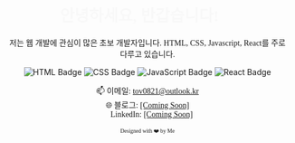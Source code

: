 <!-- Header -->
<h1 align="center" style="font-family: 'GmarketSansMedium'; animation: fadeIn 2s;">안녕하세요, 반갑습니다! 👋</h1>

<!-- Introduction -->
<p align="center" style="font-family: 'GmarketSansLight';">저는 웹 개발에 관심이 많은 초보 개발자입니다. HTML, CSS, Javascript, React를 주로 다루고 있습니다.</p>

<!-- Badges -->
<p align="center">
    <img src="https://img.shields.io/badge/-HTML-E34F26?logo=HTML5&logoColor=white&style=for-the-badge" alt="HTML Badge">
    <img src="https://img.shields.io/badge/-CSS-1572B6?logo=CSS3&logoColor=white&style=for-the-badge" alt="CSS Badge">
    <img src="https://img.shields.io/badge/-JavaScript-F7DF1E?logo=JavaScript&logoColor=white&style=for-the-badge" alt="JavaScript Badge">
    <img src="https://img.shields.io/badge/-React-61DAFB?logo=React&logoColor=white&style=for-the-badge" alt="React Badge">
</p>

<!-- Contact Information -->
<p align="center" style="font-family: 'GmarketSansMedium';">
    📫 이메일: <a href="mailto:tov0821@outlook.kr">tov0821@outlook.kr</a><br>
    🌐 블로그: <a href="#">[Coming Soon]</a><br>
    💼 LinkedIn: <a href="#">[Coming Soon]</a>
</p>

<!-- Footer -->
<p align="center" style="font-family: 'GmarketSansMedium';">
    <sub><sup>Designed with ❤️ by Me</sup></sub>
</p>

<style>
@keyframes fadeIn {
    from { opacity: 0; }
    to { opacity: 1; }
}

h1 {
    animation: fadeIn 2s;
}
</style>
